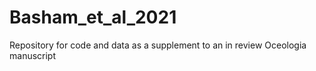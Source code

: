 # Basham_et_al_2021
Repository for code and data as a supplement to an in review Oceologia manuscript
